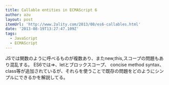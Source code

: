 ```yaml
---
title: Callable entities in ECMAScript 6
author: azu
layout: post
itemUrl: 'http://www.2ality.com/2013/08/es6-callables.html'
date: '2013-08-19T13:27:47.109Z'
tags:
  - JavaScript
  - ECMAScript
---
```

JSでは関数のように呼べるものが複数あり、またnew,this,スコープの問題もあり混乱する。
ES6では=>、letとブロックスコープ、 concise method syntax、class等が追加されているが、それらを使うことで既存の問題をどのようにシンプルにできるかを解説してる。
